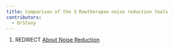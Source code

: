 ```yaml
---
title: Comparison of the 3 Rawtherapee noise reduction tools
contributors:
  - DrSlony
---
```


1.  REDIRECT [About Noise Reduction](about_noise_reduction)
